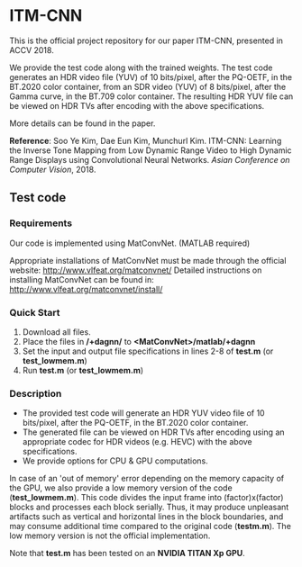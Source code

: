 # ITM-CNN
This is the official project repository for our paper ITM-CNN, presented in ACCV 2018.

We provide the test code along with the trained weights. The test code generates an HDR video file (YUV) of 10 bits/pixel, 
after the PQ-OETF, in the BT.2020 color container, from an SDR video (YUV) of 8 bits/pixel, after the Gamma curve, in the BT.709 color container.
The resulting HDR YUV file can be viewed on HDR TVs after encoding with the above specifications.

More details can be found in the paper.

**Reference**: Soo Ye Kim, Dae Eun Kim, Munchurl Kim. ITM-CNN: Learning the Inverse Tone Mapping from Low Dynamic Range Video to High Dynamic Range Displays using Convolutional Neural Networks. 
*Asian Conference on Computer Vision*, 2018.

## Test code
### Requirements
Our code is implemented using MatConvNet. (MATLAB required)

Appropriate installations of MatConvNet must be made through the official website: <http://www.vlfeat.org/matconvnet/>
Detailed instructions on installing MatConvNet can be found in: <http://www.vlfeat.org/matconvnet/install/>

### Quick Start
1. Download all files.
2. Place the files in **/+dagnn/** to **\<MatConvNet\>/matlab/+dagnn**
3. Set the input and output file specifications in lines 2-8 of **test.m** (or **test_lowmem.m**)
4. Run **test.m** (or **test_lowmem.m**)

### Description
- The provided test code will generate an HDR YUV video file of 10 bits/pixel, after the PQ-OETF, in the BT.2020 color container.
- The generated file can be viewed on HDR TVs after encoding using an appropriate codec for HDR videos (e.g. HEVC) with the above specifications.
- We provide options for CPU & GPU computations.

In case of an 'out of memory' error depending on the memory capacity of the GPU, we also provide a low memory version of the code (**test_lowmem.m**).
This code divides the input frame into (factor)x(factor) blocks and processes each block serially.
Thus, it may produce unpleasant artifacts such as vertical and horizontal lines in the block boundaries, and may consume 
additional time compared to the original code (**testm.m**). The low memory version is not the official implementation.

Note that **test.m** has been tested on an **NVIDIA TITAN Xp GPU**.

